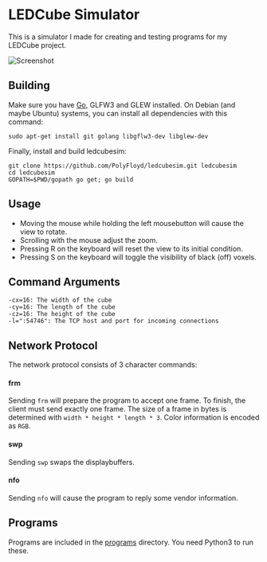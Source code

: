 LEDCube Simulator
=================

This is a simulator I made for creating and testing programs for my LEDCube project.

![Screenshot](http://polyfloyd.net/data/file/2fXWXtC11jvuYbexDjmXTg/LEDCube%20Sim%20Screenshot.png)


## Building

Make sure you have [Go](http://golang.org/dl), GLFW3 and GLEW installed.
On Debian (and maybe Ubuntu) systems, you can install all dependencies with this command:

	sudo apt-get install git golang libgflw3-dev libglew-dev

Finally, install and build ledcubesim:

	git clone https://github.com/PolyFloyd/ledcubesim.git ledcubesim
	cd ledcubesim
	GOPATH=$PWD/gopath go get; go build


## Usage
* Moving the mouse while holding the left mousebutton will cause the view to rotate.
* Scrolling with the mouse adjust the zoom.
* Pressing R on the keyboard will reset the view to its initial condition.
* Pressing S on the keyboard will toggle the visibility of black (off) voxels.


## Command Arguments

	-cx=16: The width of the cube
	-cy=16: The length of the cube
	-cz=16: The height of the cube
	-l=":54746": The TCP host and port for incoming connections


## Network Protocol
The network protocol consists of 3 character commands:

#### frm
Sending `frm` will prepare the program to accept one frame.
To finish, the client must send exactly one frame.
The size of a frame in bytes is determined with `width * height * length * 3`.
Color information is encoded as `RGB`.

#### swp
Sending `swp` swaps the displaybuffers.

#### nfo
Sending `nfo` will cause the program to reply some vendor information.


## Programs
Programs are included in the [programs](programs) directory.
You need Python3 to run these.
